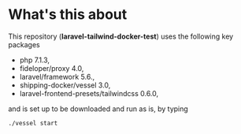 # What's this about 

This repository (**laravel-tailwind-docker-test**) uses the following key packages

* php 7.1.3,
* fideloper/proxy 4.0,
* laravel/framework 5.6.,
* shipping-docker/vessel 3.0,
* laravel-frontend-presets/tailwindcss 0.6.0,

and is set up to be downloaded and run as is, by typing 

```
./vessel start
```
